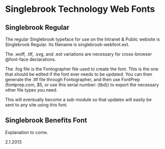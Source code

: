 # Singlebrook Technology Web Fonts

## Singlebrook Regular
The regular Singlebrook typeface for use on the Intranet & Public website is Singlebrook Regular.  Its filename is singlebrook-webfont.ext.

The .woff, .ttf, .svg, and .eot variations are necessary for cross-browser @font-face declarations.

The .fog file is the Fontographer file used to create the font.  This is the one that should be edited if the font ever needs to be updated.  You can then generate the .ttf file through Fontographer, and then use FontPrep (fontprep.com, $5, or use this serial number: (tbd)) to export the necessary other file types you need.

This will eventually become a sub-module so that updates will easily be sent to any site using this font.

## Singlebrook Benefits Font

Explanation to come.

2.1.2013